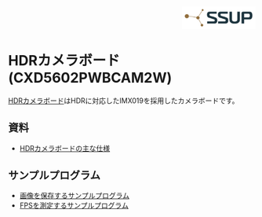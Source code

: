 <div align="right">
<a href="https://developer.sony.com/ja/develop/ssup/"><img src="../../images/SSUPLOGO2.png" width="150"></a>
</div>

# HDRカメラボード(CXD5602PWBCAM2W)

[HDRカメラボード](https://developer.sony.com/develop/spresense/docs/introduction_ja.html#_spresense_hdr_%E3%82%AB%E3%83%A1%E3%83%A9%E3%83%9C%E3%83%BC%E3%83%89)はHDRに対応したIMX019を採用したカメラボードです。

## 資料
- [HDRカメラボードの主な仕様](https://developer.sony.com/ja/develop/spresense/specifications)

## サンプルプログラム
- [画像を保存するサンプルプログラム](isx019)
- [FPSを測定するサンプルプログラム](cal_fps)
